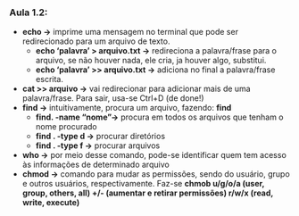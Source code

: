 ### Aula 1.2:

- ******************echo →****************** imprime uma mensagem no terminal que pode ser redirecionado para um arquivo de texto.
    - ********************************************************************echo ‘palavra’ > arquivo.txt →******************************************************************** redireciona a palavra/frase para o arquivo, se não houver nada, ele cria, ja houver algo, substitui.
    - ********************************************echo ‘palavra’ >> arquivo.txt →******************************************** adiciona no final a palavra/frase escrita.
- **************************************cat >> arquivo →************************************** vai redirecionar para adicionar mais de uma palavra/frase. Para sair, usa-se Ctrl+D (de done!)
- **************find →************** intuitivamente, procura um arquivo, fazendo: **************find <arquivo>**************
    - ********************************find. -name “nome”→******************************** procura em todos os arquivos que tenham o nome procurado
    - **************************************find . -type d →************************************** procurar diretórios
    - **************************************find . -type f →************************************** procurar arquivos
- ****************who →**************** por meio desse comando, pode-se identificar quem tem acesso às informações de determinado arquivo
- ********************chmod →******************** comando para mudar as permissões, sendo do usuário, grupo e outros usuários, respectivamente. Faz-se ****************chmob u/g/o/a (user, group, others, all) +/- (aumentar e retirar permissões) r/w/x (read, write, execute)****************